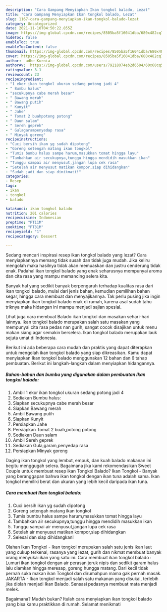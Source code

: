 ```yaml
---
description: "Cara Gampang Menyiapkan Ikan tongkol balado, Lezat"
title: "Cara Gampang Menyiapkan Ikan tongkol balado, Lezat"
slug: 1167-cara-gampang-menyiapkan-ikan-tongkol-balado-lezat
category: Uncategorized
date: 2021-11-10T04:50:22.855Z
image: https://img-global.cpcdn.com/recipes/8505ba5f16041dba/680x482cq70/ikan-tongkol-balado-foto-resep-utama.jpg
hideToc: false
enableToc: true
enableTocContent: false
thumbnail: https://img-global.cpcdn.com/recipes/8505ba5f16041dba/680x482cq70/ikan-tongkol-balado-foto-resep-utama.jpg
cover: https://img-global.cpcdn.com/recipes/8505ba5f16041dba/680x482cq70/ikan-tongkol-balado-foto-resep-utama.jpg
author:  adhe Kurnia
authorAv:  https://img-global.cpcdn.com/users/79218074eb2d6504/60x60cq50/avatar.jpg
ratingvalue: 3.1
reviewcount: 23
recipeingredient:
- "1 ekor ikan tongkol ukuran sedang potong jadi 4"
- " Bumbu halus"
- "secukupnya cabe merah besar"
- " Bawang merah"
- " Bawang putih"
- " Kunyit"
- " Jahe"
- " Tomat 2 buahpotong potong"
- " Daun salam"
- " Sereh geprek"
- " Gulagarampenyedap rasa"
- " Minyak goreng"
recipeinstructions:
- "Cuci bersih ikan yg sudah dipotong"
- "Goreng setengah matang ikan tongkol"
- "Tumis bumbu halus sampe harum,masukkan tomat hingga layu"
- "Tambahkan air secukupnya,tunggu hingga mendidih masukkan ikan"
- "Tunggu sampai air menyusut,jangan lupa cek rasa"
- "Setelah air menyusut matikan kompor,siap dihidangkan"
- "Sudah jadi dan siap dinikmati!"
categories:
- Resep
tags:
- ikan
- tongkol
- balado

katakunci: ikan tongkol balado 
nutrition: 201 calories
recipecuisine: Indonesian
preptime: "PT11M"
cooktime: "PT31M"
recipeyield: "1"
recipecategory: Dessert

---
```



Sedang mencari inspirasi resep ikan tongkol balado yang lezat? Cara menyiapkannya memang tidak susah dan tidak juga mudah. Jika keliru mengolah maka hasilnya tidak akan memuaskan dan justru cenderung tidak enak. Padahal ikan tongkol balado yang enak seharusnya mempunyai aroma dan cita rasa yang mampu memancing selera kita.


Banyak hal yang sedikit banyak berpengaruh terhadap kualitas rasa dari ikan tongkol balado, mulai dari jenis bahan, kemudian pemilihan bahan segar, hingga cara membuat dan menyajikannya. Tak perlu pusing jika ingin menyiapkan ikan tongkol balado enak di rumah, karena asal sudah tahu triknya maka hidangan ini mampu menjadi sajian spesial.

Lihat juga cara membuat Balado ikan tongkol dan masakan sehari-hari lainnya. Ikan tongkol balado merupakan salah satu masakan yang mempunyai cita rasa pedas nan gurih, sangat cocok disajikan untuk menu makan siang agar semakin berselera. Ikan tongkol balado merupakan lauk sejuta umat di Indonesia.


Berikut ini ada beberapa cara mudah dan praktis yang dapat diterapkan untuk mengolah ikan tongkol balado yang siap dikreasikan. Kamu dapat menyiapkan Ikan tongkol balado menggunakan 12 bahan dan 6 tahap pembuatan. Berikut ini langkah-langkah dalam menyiapkan hidangannya.

<!--inarticleads1-->

##### Bahan-bahan dan bumbu yang digunakan dalam pembuatan Ikan tongkol balado:

1. Ambil 1 ekor ikan tongkol ukuran sedang potong jadi 4
1. Sediakan  Bumbu halus:
1. Siapkan secukupnya cabe merah besar
1. Siapkan  Bawang merah
1. Ambil  Bawang putih
1. Siapkan  Kunyit
1. Persiapkan  Jahe
1. Persiapkan  Tomat 2 buah,potong potong
1. Sediakan  Daun salam
1. Ambil  Sereh geprek
1. Sediakan  Gula,garam,penyedap rasa
1. Persiapkan  Minyak goreng


Daging ikan tongkol yang lembut, empuk, dan kuah balado makanan ini begitu menggugah selera. Bagaimana jika kami rekomendasikan Sweet Couple untuk membuat resep ikan Tongkol Balado? Ikan Tongkol - Banyak yang beranggapan bahwa ikan tongkol dengan ikan tuna adalah sama. Ikan tongkol memiliki berat dan ukuran yang lebih kecil daripada ikan tuna. 

<!--inarticleads2-->

##### Cara membuat Ikan tongkol balado:

1. Cuci bersih ikan yg sudah dipotong
1. Goreng setengah matang ikan tongkol
1. Tumis bumbu halus sampe harum,masukkan tomat hingga layu
1. Tambahkan air secukupnya,tunggu hingga mendidih masukkan ikan
1. Tunggu sampai air menyusut,jangan lupa cek rasa
1. Setelah air menyusut matikan kompor,siap dihidangkan
1. Selesai dan siap dihidangkan!

Olahan Ikan Tongkol - Ikan tongkol merupakan salah satu jenis ikan laut yang cukup terkenal, rasanya yang lezat, gurih dan nikmat membuat banyak orang menyukai ikan yang satu ini. Cara membuat ikan tongkol balado : Lumuri ikan tongkol dengan air perasan jeruk nipis dan sedikit garam halus lalu diamkan hingga meresap, goreng hungga matang. Dari kecil tidak pernah suka makan ikan Tongkol dan dirumahpun mama gak pernah masak. JAKARTA - Ikan tongkol menjadi salah satu makanan yang disukai, terlebih jika diolah menjadi Ikan Balado. Sensasi pedasnya membuat mata menjadi melek. 

Bagaimana? Mudah bukan? Itulah cara menyiapkan ikan tongkol balado yang bisa kamu praktikkan di rumah. Selamat menikmati
